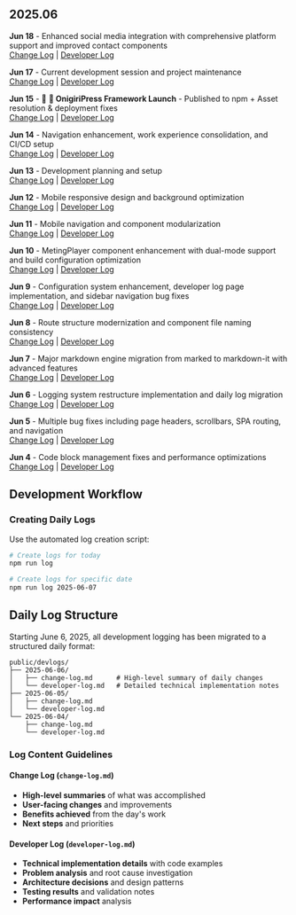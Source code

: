 
## 2025.06

**Jun 18** - Enhanced social media integration with comprehensive platform support and improved contact components  
[Change Log](./devlogs/2025-06-18/change-log.md) | [Developer Log](./devlogs/2025-06-18/developer-log.md)

**Jun 17** - Current development session and project maintenance  
[Change Log](./devlogs/2025-06-17/change-log.md) | [Developer Log](./devlogs/2025-06-17/developer-log.md)

**Jun 15** - 🚀 **🍙 OnigiriPress Framework Launch** - Published to npm + Asset resolution & deployment fixes  
[Change Log](./devlogs/2025-06-15/change-log.md) | [Developer Log](./devlogs/2025-06-15/developer-log.md)

**Jun 14** - Navigation enhancement, work experience consolidation, and CI/CD setup  
[Change Log](./devlogs/2025-06-14/change-log.md) | [Developer Log](./devlogs/2025-06-14/developer-log.md)

**Jun 13** - Development planning and setup  
[Change Log](./devlogs/2025-06-13/change-log.md) | [Developer Log](./devlogs/2025-06-13/developer-log.md)

**Jun 12** - Mobile responsive design and background optimization  
[Change Log](./devlogs/2025-06-12/change-log.md) | [Developer Log](./devlogs/2025-06-12/developer-log.md)

**Jun 11** - Mobile navigation and component modularization  
[Change Log](./devlogs/2025-06-11/change-log.md) | [Developer Log](./devlogs/2025-06-11/developer-log.md)

**Jun 10** - MetingPlayer component enhancement with dual-mode support and build configuration optimization  
[Change Log](./devlogs/2025-06-10/change-log.md) | [Developer Log](./devlogs/2025-06-10/developer-log.md)

**Jun 9** - Configuration system enhancement, developer log page implementation, and sidebar navigation bug fixes  
[Change Log](./devlogs/2025-06-09/change-log.md) | [Developer Log](./devlogs/2025-06-09/developer-log.md)

**Jun 8** - Route structure modernization and component file naming consistency  
[Change Log](./devlogs/2025-06-08/change-log.md) | [Developer Log](./devlogs/2025-06-08/developer-log.md)

**Jun 7** - Major markdown engine migration from marked to markdown-it with advanced features  
[Change Log](./devlogs/2025-06-07/change-log.md) | [Developer Log](./devlogs/2025-06-07/developer-log.md)

**Jun 6** - Logging system restructure implementation and daily log migration  
[Change Log](./devlogs/2025-06-06/change-log.md) | [Developer Log](./devlogs/2025-06-06/developer-log.md)

**Jun 5** - Multiple bug fixes including page headers, scrollbars, SPA routing, and navigation  
[Change Log](./devlogs/2025-06-05/change-log.md) | [Developer Log](./devlogs/2025-06-05/developer-log.md)

**Jun 4** - Code block management fixes and performance optimizations  
[Change Log](./devlogs/2025-06-04/change-log.md) | [Developer Log](./devlogs/2025-06-04/developer-log.md)

## Development Workflow

### Creating Daily Logs
Use the automated log creation script:

```bash
# Create logs for today
npm run log

# Create logs for specific date
npm run log 2025-06-07
```

## Daily Log Structure

Starting June 6, 2025, all development logging has been migrated to a structured daily format:

```
public/devlogs/
├── 2025-06-06/
│   ├── change-log.md      # High-level summary of daily changes
│   └── developer-log.md   # Detailed technical implementation notes
├── 2025-06-05/
│   ├── change-log.md
│   └── developer-log.md
└── 2025-06-04/
    ├── change-log.md
    └── developer-log.md
```

### Log Content Guidelines

#### Change Log (`change-log.md`)
- **High-level summaries** of what was accomplished
- **User-facing changes** and improvements
- **Benefits achieved** from the day's work
- **Next steps** and priorities

#### Developer Log (`developer-log.md`)
- **Technical implementation details** with code examples
- **Problem analysis** and root cause investigation
- **Architecture decisions** and design patterns
- **Testing results** and validation notes
- **Performance impact** analysis

